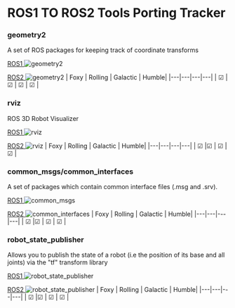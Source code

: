 # ROS1 TO ROS2 Tools Porting Tracker

### geometry2
A set of ROS packages for keeping track of coordinate transforms

[ROS1
](https://github.com/ros/geometry2) 
![geometry2
](https://img.shields.io/github/stars/ros/geometry2.svg?style=flat&label=Star&maxAge=86400)

[ROS2
](https://github.com/ros2/geometry2) 
![geometry2
](https://img.shields.io/github/stars/ros2/geometry2.svg?style=flat&label=Star&maxAge=86400)
| Foxy   |  Rolling | Galactic  | Humble|
|---|---|---|---|
| &#x2611;  |&#x2611;   | &#x2611;  | &#x2611;  |   

### rviz
ROS 3D Robot Visualizer

[ROS1
](https://github.com/ros-visualization/rviz) 
![rviz
](https://img.shields.io/github/stars/ros-visualization/rviz.svg?style=flat&label=Star&maxAge=86400)

[ROS2
](https://github.com/ros2/rviz) 
![rviz
](https://img.shields.io/github/stars/ros2/rviz.svg?style=flat&label=Star&maxAge=86400)
| Foxy   |  Rolling | Galactic  | Humble|
|---|---|---|---|
| &#x2611;  |&#x2611;   | &#x2611;  | &#x2611;  |   

### common_msgs/common_interfaces
A set of packages which contain common interface files (.msg and .srv).

[ROS1
](https://github.com/ros/common_msgs) 
![common_msgs
](https://img.shields.io/github/stars/ros/common_msgs.svg?style=flat&label=Star&maxAge=86400)

[ROS2
](https://github.com/ros2/common_interfaces) 
![common_interfaces
](https://img.shields.io/github/stars/ros2/common_interfaces.svg?style=flat&label=Star&maxAge=86400)
| Foxy   |  Rolling | Galactic  | Humble|
|---|---|---|---|
| &#x2611;  |&#x2611;   | &#x2611;  | &#x2611;  |  

### robot_state_publisher

Allows you to publish the state of a robot (i.e the position of its base and all joints) via the "tf" transform library

[ROS1
](https://github.com/ros/robot_state_publisher) 
![robot_state_publisher
](https://img.shields.io/github/stars/ros/robot_state_publisher.svg?style=flat&label=Star&maxAge=86400)

[ROS2
](https://github.com/ros/robot_state_publisher) 
![robot_state_publisher
](https://img.shields.io/github/stars/ros/robot_state_publisher.svg?style=flat&label=Star&maxAge=86400)
| Foxy   |  Rolling | Galactic  | Humble|
|---|---|---|---|
| &#x2611;  |&#x2611;   | &#x2611;  | &#x2611;  |  

